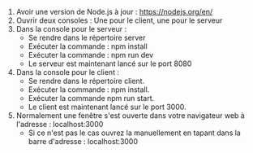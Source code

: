 1. Avoir une version de Node.js à jour : https://nodejs.org/en/
2. Ouvrir deux consoles : Une pour le client, une pour le serveur
3. Dans la console pour le serveur :
    * Se rendre dans le répertoire server
    * Exécuter la commande : npm install
    * Exécuter la commande : npm run dev
    * Le serveur est maintenant lancé sur le port 8080
4. Dans la console pour le client :
    * Se rendre dans le répertoire client.
    * Exécuter la commande : npm install.
    * Exécuter la commande npm run start.
    * Le client est maintenant lancé sur le port 3000.
5. Normalement une fenêtre s'est ouverte dans votre navigateur web à l'adresse : localhost:3000
    * Si ce n'est pas le cas ouvrez la manuellement en tapant dans la barre d'adresse : localhost:3000